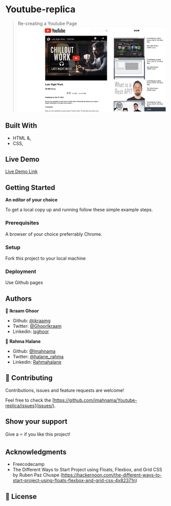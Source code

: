 # Youtube-replica

> Re-creating a Youtube Page
![screenshot](1.png)


## Built With

- HTML &,
- CSS,


## Live Demo

[Live Demo Link](https://livedemo.com)


## Getting Started

**An editor of your choice**



To get a local copy up and running follow these simple example steps.

### Prerequisites
  A browser of your choice preferrably Chrome.

### Setup
 Fork this project to your local machine

### Deployment
Use Github pages



## Authors

👤 **Ikraam Ghoor**

- Github: [@ikraamg](https://github.com/ikraamg)
- Twitter: [@GhoorIkraam](https://twitter.com/GhoorIkraam)
- Linkedin: [isghoor](https://linkedin.com/isghoor)

👤 **Rahma Halane**

- Github: [@Imahnama](https://github.com/imahnama)
- Twitter: [@halane_rahma](https://twitter.com/halane_rahma)
- Linkedin: [Rahmahalane](https://linkedin.com/Rahmahalane)

## 🤝 Contributing

Contributions, issues and feature requests are welcome!

Feel free to check the [https://github.com/imahnama/Youtube-replica/issues](issues/).

## Show your support

Give a ⭐️ if you like this project!

## Acknowledgments

- Freecodecamp
- The Different Ways to Start Project using Floats, Flexbox, and Grid CSS by Ruben Paz Chuspe (https://hackernoon.com/the-different-ways-to-start-project-using-floats-flexbox-and-grid-css-4x82371n)

## 📝 License
